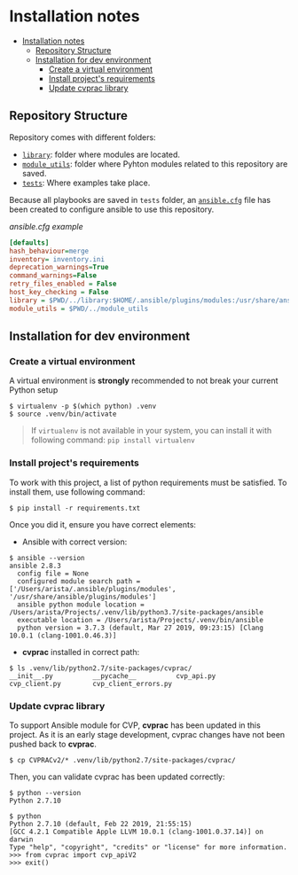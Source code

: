 # Installation notes


<!-- @import "[TOC]" {cmd="toc" depthFrom=1 depthTo=6 orderedList=false} -->

<!-- code_chunk_output -->

- [Installation notes](#installation-notes)
  - [Repository Structure](#repository-structure)
  - [Installation for dev environment](#installation-for-dev-environment)
    - [Create a virtual environment](#create-a-virtual-environment)
    - [Install project's requirements](#install-projects-requirements)
    - [Update cvprac library](#update-cvprac-library)

<!-- /code_chunk_output -->

## Repository Structure

Repository comes with different folders:

- [`library`](library): folder where modules are located.
- [`module_utils`](modules_utils): folder where Pyhton modules related to this repository are saved.
- [`tests`](tests): Where examples take place.

Because all playbooks are saved in `tests` folder, an [`ansible.cfg`](tests/ansible.cfg) file has been created to configure ansible to use this repository.

_ansible.cfg example_
```cfg
[defaults]
hash_behaviour=merge
inventory= inventory.ini
deprecation_warnings=True
command_warnings=False
retry_files_enabled = False
host_key_checking = False
library = $PWD/../library:$HOME/.ansible/plugins/modules:/usr/share/ansible/plugins/modules
module_utils = $PWD/../module_utils
```

## Installation for dev environment

### Create a virtual environment

A virtual environment is __strongly__ recommended to not break your current Python setup

```
$ virtualenv -p $(which python) .venv
$ source .venv/bin/activate
```

> If `virtualenv` is not available in your system, you can install it with following command: `pip install virtualenv`

### Install project's requirements

To work with this project, a list of python requirements must be satisfied. To install them, use following command:

```
$ pip install -r requirements.txt
```

Once you did it, ensure you have correct elements:

- Ansible with correct version:

```
$ ansible --version
ansible 2.8.3
  config file = None
  configured module search path = ['/Users/arista/.ansible/plugins/modules', '/usr/share/ansible/plugins/modules']
  ansible python module location = /Users/arista/Projects/.venv/lib/python3.7/site-packages/ansible
  executable location = /Users/arista/Projects/.venv/bin/ansible
  python version = 3.7.3 (default, Mar 27 2019, 09:23:15) [Clang 10.0.1 (clang-1001.0.46.3)]
```

- __cvprac__ installed in correct path:

```
$ ls .venv/lib/python2.7/site-packages/cvprac/
__init__.py          __pycache__          cvp_api.py           cvp_client.py        cvp_client_errors.py
```

### Update cvprac library

To support Ansible module for CVP, __cvprac__ has been updated in this project. As it is an early stage development, cvprac changes have not been pushed back to __cvprac__.

```
$ cp CVPRACv2/* .venv/lib/python2.7/site-packages/cvprac/
```

Then, you can validate cvprac has been updated correctly:

```
$ python --version
Python 2.7.10

$ python          
Python 2.7.10 (default, Feb 22 2019, 21:55:15) 
[GCC 4.2.1 Compatible Apple LLVM 10.0.1 (clang-1001.0.37.14)] on darwin
Type "help", "copyright", "credits" or "license" for more information.
>>> from cvprac import cvp_apiV2
>>> exit()
```

